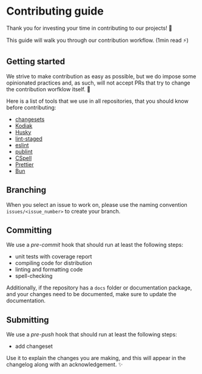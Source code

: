 # Contributing guide <!-- omit in toc -->

Thank you for investing your time in contributing to our projects! :tada:

This guide will walk you through our contribution workflow. (1min read :zap:)

## Getting started

We strive to make contribution as easy as possible, but we do impose some opinionated practices and,
as such, will not accept PRs that try to change the contribution worfklow itself. :no_entry_sign:

Here is a list of tools that we use in all repositories, that you should know before contributing:

- [changesets](https://github.com/changesets/changesets)
- [Kodiak](https://kodiakhq.com/docs/quickstart)
- [Husky](https://typicode.github.io/husky)
- [lint-staged](https://github.com/lint-staged/lint-staged)
- [eslint](https://eslint.org/)
- [publint](https://publint.dev/)
- [CSpell](https://cspell.org/)
- [Prettier](https://prettier.io/)
- [Bun](https://bun.sh/docs)

## Branching

When you select an issue to work on, please use the naming convention `issues/<issue_number>` to create your branch.

## Committing

We use a _pre-commit_ hook that should run at least the following steps:

- unit tests with coverage report
- compiling code for distribution
- linting and formatting code
- spell-checking

Additionally, if the repository has a `docs` folder or documentation package,
and your changes need to be documented, make sure to update the documentation.

## Submitting

We use a _pre-push_ hook that should run at least the following steps:

- add changeset

Use it to explain the changes you are making, and this will appear in the changelog along with an acknowledgement. :sparkles:
